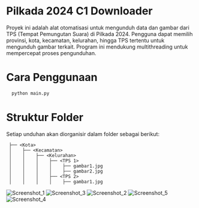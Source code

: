 # Pilkada 2024 C1 Downloader

Proyek ini adalah alat otomatisasi untuk mengunduh data dan gambar dari TPS (Tempat Pemungutan Suara) di Pilkada 2024. Pengguna dapat memilih provinsi, kota, kecamatan, kelurahan, hingga TPS tertentu untuk mengunduh gambar terkait. Program ini mendukung multithreading untuk mempercepat proses pengunduhan.

# Cara Penggunaan

```bash
  python main.py
```
# Struktur Folder
Setiap unduhan akan diorganisir dalam folder sebagai berikut:

```<Provinsi>
 ├── <Kota>
 │    ├── <Kecamatan>
 │    │    ├── <Kelurahan>
 │    │    │    ├── <TPS 1>
 │    │    │    │    ├── gambar1.jpg
 │    │    │    │    ├── gambar2.jpg
 │    │    │    ├── <TPS 2>
 │    │    │    │    ├── gambar1.jpg
```

![Screenshot_1](https://github.com/user-attachments/assets/1b7f9b79-17e5-49a5-89fc-5052664bac07)
![Screenshot_3](https://github.com/user-attachments/assets/38f5bb75-adaa-42d9-b382-623e974de54c)
![Screenshot_2](https://github.com/user-attachments/assets/3f71f5c6-20b4-4034-a405-7eb958e13143)
![Screenshot_5](https://github.com/user-attachments/assets/c1b9ec6c-19ab-41fd-a34f-a924090e25b0)
![Screenshot_4](https://github.com/user-attachments/assets/48d33777-ba2a-4bd3-8c72-a960639a7b0d)
